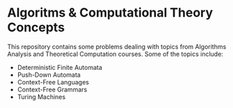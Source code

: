 # Algoritms & Computational Theory Concepts

This repository contains some problems dealing with topics from Algorithms Analysis and Theoretical Computation courses. Some of the topics include:

* Deterministic Finite Automata
* Push-Down Automata
* Context-Free Languages
* Context-Free Grammars
* Turing Machines

